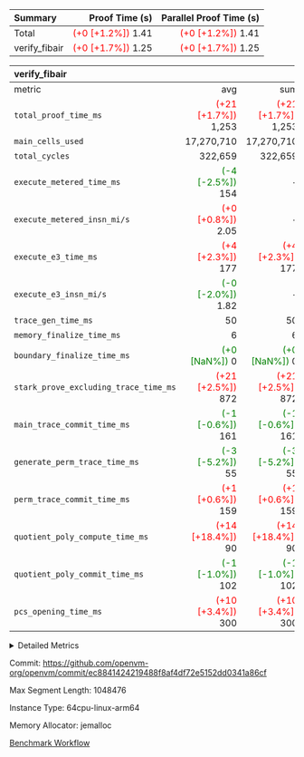| Summary | Proof Time (s) | Parallel Proof Time (s) |
|:---|---:|---:|
| Total | <span style='color: red'>(+0 [+1.2%])</span> 1.41 | <span style='color: red'>(+0 [+1.2%])</span> 1.41 |
| verify_fibair | <span style='color: red'>(+0 [+1.7%])</span> 1.25 | <span style='color: red'>(+0 [+1.7%])</span> 1.25 |


| verify_fibair |||||
|:---|---:|---:|---:|---:|
|metric|avg|sum|max|min|
| `total_proof_time_ms ` | <span style='color: red'>(+21 [+1.7%])</span> 1,253 | <span style='color: red'>(+21 [+1.7%])</span> 1,253 | <span style='color: red'>(+21 [+1.7%])</span> 1,253 | <span style='color: red'>(+21 [+1.7%])</span> 1,253 |
| `main_cells_used     ` |  17,270,710 |  17,270,710 |  17,270,710 |  17,270,710 |
| `total_cycles        ` |  322,659 |  322,659 |  322,659 |  322,659 |
| `execute_metered_time_ms` | <span style='color: green'>(-4 [-2.5%])</span> 154 | -          | -          | -          |
| `execute_metered_insn_mi/s` | <span style='color: red'>(+0 [+0.8%])</span> 2.05 | -          | <span style='color: red'>(+0 [+0.8%])</span> 2.05 | <span style='color: red'>(+0 [+0.8%])</span> 2.05 |
| `execute_e3_time_ms  ` | <span style='color: red'>(+4 [+2.3%])</span> 177 | <span style='color: red'>(+4 [+2.3%])</span> 177 | <span style='color: red'>(+4 [+2.3%])</span> 177 | <span style='color: red'>(+4 [+2.3%])</span> 177 |
| `execute_e3_insn_mi/s` | <span style='color: green'>(-0 [-2.0%])</span> 1.82 | -          | <span style='color: green'>(-0 [-2.0%])</span> 1.82 | <span style='color: green'>(-0 [-2.0%])</span> 1.82 |
| `trace_gen_time_ms   ` |  50 |  50 |  50 |  50 |
| `memory_finalize_time_ms` |  6 |  6 |  6 |  6 |
| `boundary_finalize_time_ms` | <span style='color: green'>(+0 [NaN%])</span> 0 | <span style='color: green'>(+0 [NaN%])</span> 0 | <span style='color: green'>(+0 [NaN%])</span> 0 | <span style='color: green'>(+0 [NaN%])</span> 0 |
| `stark_prove_excluding_trace_time_ms` | <span style='color: red'>(+21 [+2.5%])</span> 872 | <span style='color: red'>(+21 [+2.5%])</span> 872 | <span style='color: red'>(+21 [+2.5%])</span> 872 | <span style='color: red'>(+21 [+2.5%])</span> 872 |
| `main_trace_commit_time_ms` | <span style='color: green'>(-1 [-0.6%])</span> 161 | <span style='color: green'>(-1 [-0.6%])</span> 161 | <span style='color: green'>(-1 [-0.6%])</span> 161 | <span style='color: green'>(-1 [-0.6%])</span> 161 |
| `generate_perm_trace_time_ms` | <span style='color: green'>(-3 [-5.2%])</span> 55 | <span style='color: green'>(-3 [-5.2%])</span> 55 | <span style='color: green'>(-3 [-5.2%])</span> 55 | <span style='color: green'>(-3 [-5.2%])</span> 55 |
| `perm_trace_commit_time_ms` | <span style='color: red'>(+1 [+0.6%])</span> 159 | <span style='color: red'>(+1 [+0.6%])</span> 159 | <span style='color: red'>(+1 [+0.6%])</span> 159 | <span style='color: red'>(+1 [+0.6%])</span> 159 |
| `quotient_poly_compute_time_ms` | <span style='color: red'>(+14 [+18.4%])</span> 90 | <span style='color: red'>(+14 [+18.4%])</span> 90 | <span style='color: red'>(+14 [+18.4%])</span> 90 | <span style='color: red'>(+14 [+18.4%])</span> 90 |
| `quotient_poly_commit_time_ms` | <span style='color: green'>(-1 [-1.0%])</span> 102 | <span style='color: green'>(-1 [-1.0%])</span> 102 | <span style='color: green'>(-1 [-1.0%])</span> 102 | <span style='color: green'>(-1 [-1.0%])</span> 102 |
| `pcs_opening_time_ms ` | <span style='color: red'>(+10 [+3.4%])</span> 300 | <span style='color: red'>(+10 [+3.4%])</span> 300 | <span style='color: red'>(+10 [+3.4%])</span> 300 | <span style='color: red'>(+10 [+3.4%])</span> 300 |



<details>
<summary>Detailed Metrics</summary>

|  | verify_program_compile_ms | total_cells | stark_prove_excluding_trace_time_ms | quotient_poly_compute_time_ms | quotient_poly_commit_time_ms | perm_trace_commit_time_ms | pcs_opening_time_ms | main_trace_commit_time_ms | app proof_time_ms |
| --- | --- | --- | --- | --- | --- | --- | --- | --- |
|  | 7 | 65,536 | 38 | 1 | 6 | 0 | 22 | 7 | 1,263 | 

| air_name | rows | quotient_deg | main_cols | interactions | constraints | cells |
| --- | --- | --- | --- | --- | --- | --- |
| AccessAdapterAir<2> |  | 2 |  | 5 | 12 |  | 
| AccessAdapterAir<4> |  | 2 |  | 5 | 12 |  | 
| AccessAdapterAir<8> |  | 2 |  | 5 | 12 |  | 
| FibonacciAir | 32,768 | 1 | 2 |  | 5 | 65,536 | 
| FriReducedOpeningAir |  | 2 |  | 39 | 71 |  | 
| JalRangeCheckAir |  | 2 |  | 9 | 14 |  | 
| NativePoseidon2Air<BabyBearParameters>, 1> |  | 2 |  | 136 | 572 |  | 
| PhantomAir |  | 2 |  | 3 | 5 |  | 
| ProgramAir |  | 1 |  | 1 | 4 |  | 
| VariableRangeCheckerAir |  | 1 |  | 1 | 4 |  | 
| VmAirWrapper<AluNativeAdapterAir, FieldArithmeticCoreAir> |  | 2 |  | 15 | 27 |  | 
| VmAirWrapper<BranchNativeAdapterAir, BranchEqualCoreAir<1> |  | 2 |  | 11 | 25 |  | 
| VmAirWrapper<NativeAdapterAir<2, 0>, PublicValuesCoreAir> |  | 2 |  | 11 | 29 |  | 
| VmAirWrapper<NativeLoadStoreAdapterAir<1>, NativeLoadStoreCoreAir<1> |  | 2 |  | 15 | 20 |  | 
| VmAirWrapper<NativeLoadStoreAdapterAir<4>, NativeLoadStoreCoreAir<4> |  | 2 |  | 15 | 20 |  | 
| VmAirWrapper<NativeVectorizedAdapterAir<4>, FieldExtensionCoreAir> |  | 2 |  | 15 | 27 |  | 
| VmConnectorAir |  | 2 |  | 5 | 11 |  | 
| VolatileBoundaryAir |  | 2 |  | 7 | 19 |  | 

| group | trace_gen_time_ms | total_proof_time_ms | total_cycles | total_cells | stark_prove_excluding_trace_time_ms | quotient_poly_compute_time_ms | quotient_poly_commit_time_ms | perm_trace_commit_time_ms | pcs_opening_time_ms | memory_finalize_time_ms | main_trace_commit_time_ms | main_cells_used | insns | generate_perm_trace_time_ms | fri.log_blowup | execute_metered_time_ms | execute_metered_insn_mi/s | execute_e3_time_ms | execute_e3_insn_mi/s | boundary_finalize_time_ms |
| --- | --- | --- | --- | --- | --- | --- | --- | --- | --- | --- | --- | --- | --- | --- | --- | --- | --- | --- | --- | --- |
| verify_fibair | 50 | 1,253 | 322,659 | 62,474,410 | 872 | 90 | 102 | 159 | 300 | 6 | 161 | 17,270,710 | 322,660 | 55 | 1 | 154 | 2.05 | 177 | 1.82 | 0 | 

| group | air_name | rows | prep_cols | perm_cols | main_cols | cells |
| --- | --- | --- | --- | --- | --- | --- |
| verify_fibair | AccessAdapterAir<2> | 131,072 |  | 16 | 11 | 3,538,944 | 
| verify_fibair | AccessAdapterAir<4> | 65,536 |  | 16 | 13 | 1,900,544 | 
| verify_fibair | AccessAdapterAir<8> | 128 |  | 16 | 17 | 4,224 | 
| verify_fibair | FriReducedOpeningAir | 2,048 |  | 84 | 27 | 227,328 | 
| verify_fibair | JalRangeCheckAir | 32,768 |  | 28 | 12 | 1,310,720 | 
| verify_fibair | NativePoseidon2Air<BabyBearParameters>, 1> | 32,768 |  | 312 | 398 | 23,265,280 | 
| verify_fibair | PhantomAir | 16,384 |  | 12 | 6 | 294,912 | 
| verify_fibair | ProgramAir | 8,192 |  | 8 | 10 | 147,456 | 
| verify_fibair | VariableRangeCheckerAir | 262,144 | 2 | 8 | 1 | 2,359,296 | 
| verify_fibair | VmAirWrapper<AluNativeAdapterAir, FieldArithmeticCoreAir> | 262,144 |  | 36 | 29 | 17,039,360 | 
| verify_fibair | VmAirWrapper<BranchNativeAdapterAir, BranchEqualCoreAir<1> | 32,768 |  | 28 | 23 | 1,671,168 | 
| verify_fibair | VmAirWrapper<NativeLoadStoreAdapterAir<1>, NativeLoadStoreCoreAir<1> | 65,536 |  | 40 | 21 | 3,997,696 | 
| verify_fibair | VmAirWrapper<NativeLoadStoreAdapterAir<4>, NativeLoadStoreCoreAir<4> | 32,768 |  | 40 | 27 | 2,195,456 | 
| verify_fibair | VmAirWrapper<NativeVectorizedAdapterAir<4>, FieldExtensionCoreAir> | 32,768 |  | 36 | 38 | 2,424,832 | 
| verify_fibair | VmConnectorAir | 2 | 1 | 16 | 5 | 42 | 
| verify_fibair | VolatileBoundaryAir | 65,536 |  | 20 | 12 | 2,097,152 | 

| group | trace_height_constraint | weighted_sum | threshold |
| --- | --- | --- | --- |
| verify_fibair | 0 | 1,085,444 | 2,013,265,921 | 
| verify_fibair | 1 | 5,411,200 | 2,013,265,921 | 
| verify_fibair | 2 | 542,722 | 2,013,265,921 | 
| verify_fibair | 3 | 5,476,612 | 2,013,265,921 | 
| verify_fibair | 4 | 65,536 | 2,013,265,921 | 
| verify_fibair | 5 | 12,851,850 | 2,013,265,921 | 

| trace_height_constraint | threshold |
| --- | --- |
| 0 | 2,013,265,921 | 

</details>


Commit: https://github.com/openvm-org/openvm/commit/ec8841424219488f8af4df72e5152dd0341a86cf

Max Segment Length: 1048476

Instance Type: 64cpu-linux-arm64

Memory Allocator: jemalloc

[Benchmark Workflow](https://github.com/openvm-org/openvm/actions/runs/16279655332)
